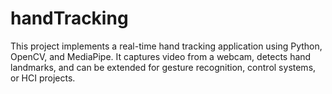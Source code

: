 # handTracking
This project implements a real-time hand tracking application using Python, OpenCV, and MediaPipe. It captures video from a webcam, detects hand landmarks, and can be extended for gesture recognition, control systems, or HCI projects.
